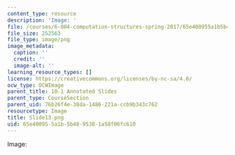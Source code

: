 ```yaml
---
content_type: resource
description: 'Image: '
file: /courses/6-004-computation-structures-spring-2017/65e400955a1b5b4895381a58f06fc610_Slide13.png
file_size: 252563
file_type: image/png
image_metadata:
  caption: ''
  credit: ''
  image-alt: ''
learning_resource_types: []
license: https://creativecommons.org/licenses/by-nc-sa/4.0/
ocw_type: OCWImage
parent_title: 10.1 Annotated Slides
parent_type: CourseSection
parent_uid: 76b26f4e-38da-1486-221a-ccb9b343c762
resourcetype: Image
title: Slide13.png
uid: 65e40095-5a1b-5b48-9538-1a58f06fc610
---
```

Image: 